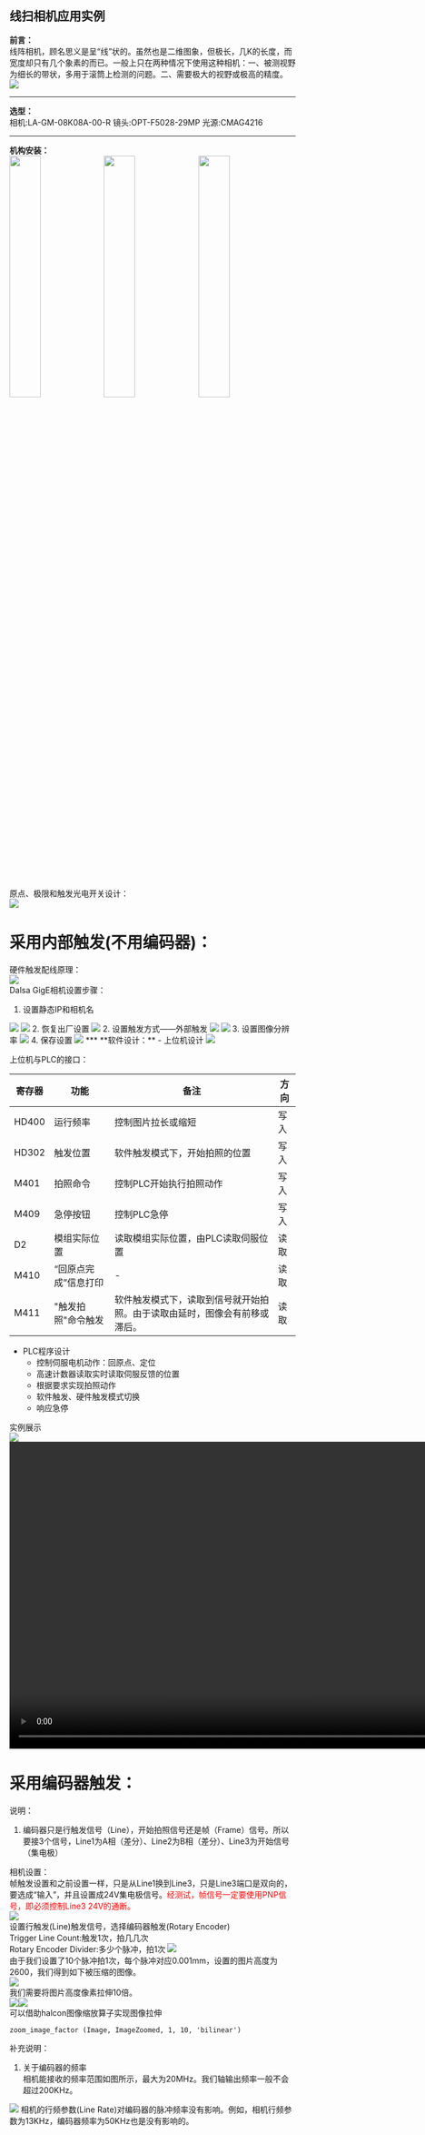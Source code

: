 ## 线扫相机应用实例 ##  
**前言：**  
线阵相机，顾名思义是呈“线”状的。虽然也是二维图象，但极长，几K的长度，而宽度却只有几个象素的而已。一般上只在两种情况下使用这种相机：一、被测视野为细长的带状，多用于滚筒上检测的问题。二、需要极大的视野或极高的精度。  
<img src="1.gif"/>
***  
**选型：**  
相机:LA-GM-08K08A-00-R
镜头:OPT-F5028-29MP
光源:CMAG4216
***  
**机构安装：**  
<img src="正视图.gif" width=33%/><img src="侧视图.gif" width=33%/><img src="俯视图.gif" width=33%/>  
原点、极限和触发光电开关设计：  
<img src="原点极限设计.gif"/>  
# 采用内部触发(不用编码器)： #  
硬件触发配线原理：  
<img src="外部触发接线图.gif"/>  
Dalsa GigE相机设置步骤：  
1. 设置静态IP和相机名  
<img src="设置相机名称.gif"/>  
<img src="设置相机名称2.gif"/>  
2. 恢复出厂设置  
<img src="恢复出厂设置.gif"/>  
2. 设置触发方式——外部触发  
<img src="外部触发1.gif"/>  
<img src="外部触发2.gif"/>  
3. 设置图像分辨率  
<img src="图像分辨率.gif"/>  
4. 保存设置  
<img src="保存参数.gif"/>  
***
**软件设计：**  
- 上位机设计  
<img src="上位机.gif"/>  

上位机与PLC的接口：  

|寄存器|功能|备注|方向|
|-|-|-|-|
|HD400|运行频率|控制图片拉长或缩短|写入
|HD302|触发位置|软件触发模式下，开始拍照的位置|写入
|M401|拍照命令|控制PLC开始执行拍照动作|写入
|M409|急停按钮|控制PLC急停|写入
|D2|模组实际位置|读取模组实际位置，由PLC读取伺服位置|读取
|M410|“回原点完成”信息打印|-|读取
|M411|"触发拍照"命令触发|软件触发模式下，读取到信号就开始拍照。由于读取由延时，图像会有前移或滞后。|读取

- PLC程序设计
    - 控制伺服电机动作：回原点、定位
    - 高速计数器读取实时读取伺服反馈的位置
    - 根据要求实现拍照动作
    - 软件触发、硬件触发模式切换
    - 响应急停  

实例展示  
<img src="20191126.bmp"/>  
<video src="VID_20191126_171002.mp4" width="960" height="540"
controls="controls">  
# 采用编码器触发： #  
说明：  
1. 编码器只是行触发信号（Line），开始拍照信号还是帧（Frame）信号。所以要接3个信号，Line1为A相（差分）、Line2为B相（差分）、Line3为开始信号（集电极）
  
相机设置：  
帧触发设置和之前设置一样，只是从Line1换到Line3，只是Line3端口是双向的，要选成“输入”，并且设置成24V集电极信号。<font color=red>经测试，帧信号一定要使用PNP信号，即必须控制Line3 24V的通断。</font>  
<img src="线扫02.jpg"/>   
设置行触发(Line)触发信号，选择编码器触发(Rotary Encoder)  
Trigger Line Count:触发1次，拍几几次  
Rotary Encoder Divider:多少个脉冲，拍1次
<img src="线扫03.jpg"/>  
由于我们设置了10个脉冲拍1次，每个脉冲对应0.001mm，设置的图片高度为2600，我们得到如下被压缩的图像。  
<img src="2.bmp"/>  
我们需要将图片高度像素拉伸10倍。  
<img src="线扫05.jpg"/><img src="线扫04.jpg"/>  
可以借助halcon图像缩放算子实现图像拉伸  
```
zoom_image_factor (Image, ImageZoomed, 1, 10, 'bilinear')
```  

补充说明：  
1. 关于编码器的频率  
相机能接收的频率范围如图所示，最大为20MHz。我们轴输出频率一般不会超过200KHz。  
<img src="线扫06.jpg"/>  
相机的行频参数(Line Rate)对编码器的脉冲频率没有影响。例如，相机行频参数为13KHz，编码器频率为50KHz也是没有影响的。